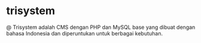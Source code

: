 # trisystem

@ Trisystem adalah CMS dengan PHP dan MySQL base yang dibuat dengan bahasa Indonesia dan diperuntukan untuk berbagai kebutuhan.
